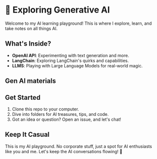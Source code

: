 # 🧠 Exploring Generative AI
Welcome to my AI learning playground! This is where I explore, learn, and take notes on all things AI. 

## What's Inside?

- **OpenAI API**: Experimenting with text generation and more.
- **LangChain**: Exploring LangChain's quirks and capabilities.
- **LLMS**: Playing with Large Language Models for real-world magic.

## Gen AI materials


## Get Started

1. Clone this repo to your computer.
2. Dive into folders for AI treasures, tips, and code.
3. Got an idea or question? Open an issue, and let's chat!

## Keep It Casual

This is my AI playground. No corporate stuff, just a spot for AI enthusiasts like you and me. Let's keep the AI conversations flowing! 🚀
